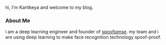 hi, I'm Kartikeya and welcome to my blog. 

### About Me

i am a deep learning engineer and founder of [spoofsense](https://spoofsense.ai/). my team and i are using deep learning to make face recognition technology spoof-proof.
